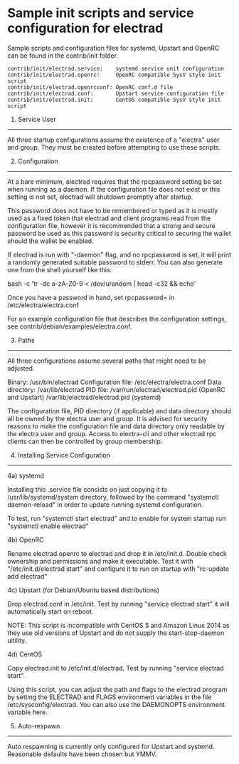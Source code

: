 Sample init scripts and service configuration for electrad
==========================================================

Sample scripts and configuration files for systemd, Upstart and OpenRC
can be found in the contrib/init folder.

    contrib/init/electrad.service:    systemd service unit configuration
    contrib/init/electrad.openrc:     OpenRC compatible SysV style init script
    contrib/init/electrad.openrcconf: OpenRC conf.d file
    contrib/init/electrad.conf:       Upstart service configuration file
    contrib/init/electrad.init:       CentOS compatible SysV style init script

1. Service User
---------------------------------

All three startup configurations assume the existence of a "electra" user
and group.  They must be created before attempting to use these scripts.

2. Configuration
---------------------------------

At a bare minimum, electrad requires that the rpcpassword setting be set
when running as a daemon.  If the configuration file does not exist or this
setting is not set, electrad will shutdown promptly after startup.

This password does not have to be remembered or typed as it is mostly used
as a fixed token that electrad and client programs read from the configuration
file, however it is recommended that a strong and secure password be used
as this password is security critical to securing the wallet should the
wallet be enabled.

If electrad is run with "-daemon" flag, and no rpcpassword is set, it will
print a randomly generated suitable password to stderr.  You can also
generate one from the shell yourself like this:

bash -c 'tr -dc a-zA-Z0-9 < /dev/urandom | head -c32 && echo'

Once you have a password in hand, set rpcpassword= in /etc/electra/electra.conf

For an example configuration file that describes the configuration settings,
see contrib/debian/examples/electra.conf.

3. Paths
---------------------------------

All three configurations assume several paths that might need to be adjusted.

Binary:              /usr/bin/electrad
Configuration file:  /etc/electra/electra.conf
Data directory:      /var/lib/electrad
PID file:            /var/run/electrad/electrad.pid (OpenRC and Upstart)
                     /var/lib/electrad/electrad.pid (systemd)

The configuration file, PID directory (if applicable) and data directory
should all be owned by the electra user and group.  It is advised for security
reasons to make the configuration file and data directory only readable by the
electra user and group.  Access to electra-cli and other electrad rpc clients
can then be controlled by group membership.

4. Installing Service Configuration
-----------------------------------

4a) systemd

Installing this .service file consists on just copying it to
/usr/lib/systemd/system directory, followed by the command
"systemctl daemon-reload" in order to update running systemd configuration.

To test, run "systemctl start electrad" and to enable for system startup run
"systemctl enable electrad"

4b) OpenRC

Rename electrad.openrc to electrad and drop it in /etc/init.d.  Double
check ownership and permissions and make it executable.  Test it with
"/etc/init.d/electrad start" and configure it to run on startup with
"rc-update add electrad"

4c) Upstart (for Debian/Ubuntu based distributions)

Drop electrad.conf in /etc/init.  Test by running "service electrad start"
it will automatically start on reboot.

NOTE: This script is incompatible with CentOS 5 and Amazon Linux 2014 as they
use old versions of Upstart and do not supply the start-stop-daemon uitility.

4d) CentOS

Copy electrad.init to /etc/init.d/electrad. Test by running "service electrad start".

Using this script, you can adjust the path and flags to the electrad program by
setting the ELECTRAD and FLAGS environment variables in the file
/etc/sysconfig/electrad. You can also use the DAEMONOPTS environment variable here.

5. Auto-respawn
-----------------------------------

Auto respawning is currently only configured for Upstart and systemd.
Reasonable defaults have been chosen but YMMV.
